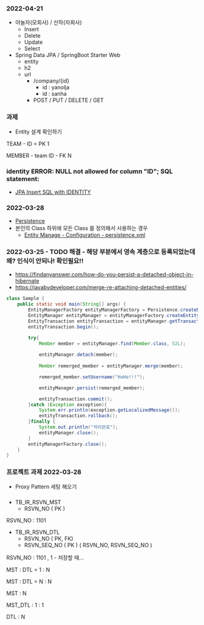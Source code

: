 ### 2022-04-21

 - 야놀자(모회사) / 산하(자회사) 
   - Insert 
   - Delete
   - Update
   - Select 
 - Spring Data JPA / SpringBoot Starter Web 
   - entity
   - h2 
   - url 
     - /company/{id}
       - id : yanolja
       - id : sanha
     - POST / PUT / DELETE / GET


### 과제 
 - Entity 설계 확인하기 

TEAM - ID = PK  1

MEMBER - team ID - FK  N

### identity ERROR: NULL not allowed for column "ID"; SQL statement:

- [JPA Insert SQL with IDENTITY](https://www.inflearn.com/questions/374987)

### 2022-03-28 

 - [Persistence](https://thorben-janssen.com/jpa-persistence-xml/)
 - 본인의 Class 하위에 모든 Class 를 정의해서 사용하는 경우 
   - [Entity Manage - Configuration - persistence.xml](https://docs.jboss.org/hibernate/stable/entitymanager/reference/en/html/configuration.html)

### 2022-03-25 - TODO 해결 - 해당 부분에서 영속 계층으로 등록되었는데 왜? 인식이 안되나! 확인필요!!
 - https://findanyanswer.com/how-do-you-persist-a-detached-object-in-hibernate
 - https://javabydeveloper.com/merge-re-attaching-detached-entities/

```java
class Sample {
    public static void main(String[] args) {
        EntityManagerFactory entityManagerFactory = Persistence.createEntityManagerFactory("wings-persistence");
        EntityManager entityManager = entityManagerFactory.createEntityManager();
        EntityTransaction entityTransaction = entityManager.getTransaction();
        entityTransaction.begin();

        try{
            Member member = entityManager.find(Member.class, 52L);
            
            entityManager.detach(member);
            
            Member remerged_member = entityManager.merge(member);

            remerged_member.setUsername("HoHo!!!");

            entityManager.persist(remerged_member);

            entityTransaction.commit();
        }catch (Exception exception){
            System.err.println(exception.getLocalizedMessage());
            entityTransaction.rollback();
        }finally {
            System.out.println("처리완료");
            entityManager.close();
        }
        entityManagerFactory.close();
    }
}
```

### 프로젝트 과제 2022-03-28 
 - Proxy Pattern 세팅 해오기 

### 

 - TB_IR_RSVN_MST
   - RSVN_NO  ( PK )
 
  RSVN_NO : 1101
 
 - TB_IR_RSVN_DTL
   - RSVN_NO  ( PK, FK)
   - RSVN_SEQ_NO ( PK )
     ( RSVN_NO, RSVN_SEQ_NO )

  RSVN_NO : 1101 , 1  - 저장할 때...
  

MST : DTL =  1 : N


MST : DTL = N : N

MST : N

MST_DTL : 1 : 1

DTL : N